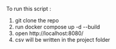 To run this script :

1. git clone the repo
2. run docker compose up -d --build
3. open http://localhost:8080/
4. csv will be written in the project folder

